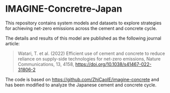 # IMAGINE-Concretre-Japan
This repository contains system models and datasets to explore strategies for achieving net-zero emissions across the cement and concrete cycle.

The details and results of this model are published as the following journal article:

>Watari, T. et al. (2022) Efficient use of cement and concrete to reduce reliance on supply-side technologies for net-zero emissions, Nature Communications, 13, 4158, https://doi.org/10.1038/s41467-022-31806-2

The code is based on https://github.com/ZhiCaoIE/imagine-concrete and has been modified to analyze the Japanese cement and concrete cycle.
